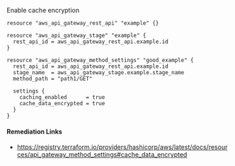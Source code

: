 
Enable cache encryption

```hcl
resource "aws_api_gateway_rest_api" "example" {}

resource "aws_api_gateway_stage" "example" {
  rest_api_id = aws_api_gateway_rest_api.example.id
}

resource "aws_api_gateway_method_settings" "good_example" {
  rest_api_id = aws_api_gateway_rest_api.example.id
  stage_name  = aws_api_gateway_stage.example.stage_name
  method_path = "path1/GET"

  settings {
    caching_enabled      = true
    cache_data_encrypted = true
  }
}
```

#### Remediation Links
 - https://registry.terraform.io/providers/hashicorp/aws/latest/docs/resources/api_gateway_method_settings#cache_data_encrypted

